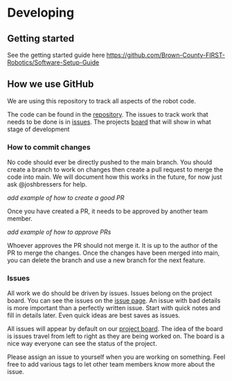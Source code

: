 # Developing

## Getting started

See the getting started guide here
https://github.com/Brown-County-FIRST-Robotics/Software-Setup-Guide

## How we use GitHub

We are using this repository to track all aspects of the robot code.

The code can be found in the [repository](https://github.com/Brown-County-FIRST-Robotics/1716-2023-robot). The issues to track work that needs to be done is in [issues](https://github.com/Brown-County-FIRST-Robotics/1716-2023-robot/issues). The projects [board](https://github.com/orgs/Brown-County-FIRST-Robotics/projects/1) that will show in what stage of development

### How to commit changes

No code should ever be directly pushed to the main branch. You should create a branch to work on changes then create a pull request to merge the code into main. We will document how this works in the future, for now just ask @joshbressers for help.

*add example of how to create a good PR*

Once you have created a PR, it needs to be approved by another team member.

*add example of how to approve PRs*

Whoever approves the PR should not merge it. It is up to the author of the PR to merge the changes. Once the changes have been merged into main, you can delete the branch and use a new branch for the next feature.

### Issues

All work we do should be driven by issues. Issues belong on the project board. You can see the issues on the [issue page](https://github.com/Brown-County-FIRST-Robotics/1716-2023-robot/issues). An issue with bad details is more important than a perfectly written issue. Start with quick notes and fill in details later. Even quick ideas are best saves as issues.

All issues will appear by default on our [project board](https://github.com/orgs/Brown-County-FIRST-Robotics/projects/1). The idea of the board is issues travel from left to right as they are being worked on. The board is a nice way everyone can see the status of the project.

Please assign an issue to yourself when you are working on something. Feel free to add various tags to let other team members know more about the issue.